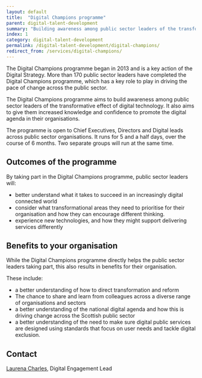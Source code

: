 ```yaml
---
layout: default
title:  "Digital Champions programme"
parent: digital-talent-development
summary: "Building awareness among public sector leaders of the transformative effect of digital technology."
index: 1
category: digital-talent-development
permalink: /digital-talent-development/digital-champions/
redirect_from: /services/digital-champions/
---
```


The Digital Champions programme began in 2013 and is a key action of the Digital Strategy. More than 170 public sector leaders have completed the Digital Champions programme, which has a key role to play in driving the pace of change across the public sector.

The Digital Champions programme aims to build awareness among public sector leaders of the transformative effect of digital technology. It also aims to give them increased knowledge and confidence to promote the digital agenda in their organisations.

The programme is open to Chief Executives, Directors and Digital leads across public sector organisations. It runs for 5 and a half days, over the course of 6 months. Two separate groups will run at the same time.

## Outcomes of the programme

By taking part in the Digital Champions programme, public sector leaders will:
- better understand what it takes to succeed in an increasingly digital connected world
- consider what transformational areas they need to prioritise for their organisation and how they can encourage different thinking.
- experience new technologies, and how they might support delivering services differently

## Benefits to your organisation

While the Digital Champions programme directly helps the public sector leaders taking part, this also results in benefits for their organisation.

These include:
- a better understanding of how to direct transformation and reform
- The chance to share and learn from colleagues across a diverse range of organisations and sectors
- a better understanding of the national digital agenda and how this is driving change across the Scottish public sector
- a better understanding of the need to make sure digital public services are designed using standards that focus on user needs and tackle digital exclusion.


## Contact

[Laurena Charles](mailto:Laurena.Charles@gov.scot), Digital Engagement Lead
